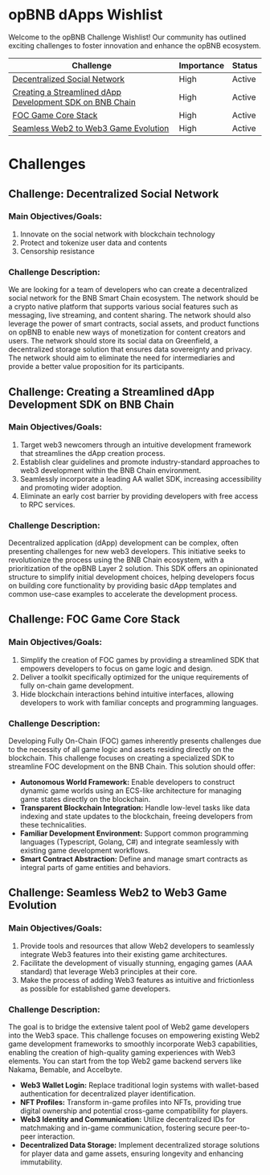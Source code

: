 # opBNB dApps Wishlist

Welcome to the opBNB Challenge Wishlist! Our community has outlined exciting challenges to foster innovation and enhance the opBNB ecosystem.



| Challenge                                                    | Importance | Status |
| ------------------------------------------------------------ | ---------- | ------ |
| [Decentralized Social Network](#challenge-decentralized-social-network) | High       | Active |
| [Creating a Streamlined dApp Development SDK on BNB Chain](#challenge-creating-a-streamlined-dapp-development-sdk-on-bnb-chain) | High | Active |
| [FOC Game Core Stack](#challenge-foc-game-core-stack) | High | Active |
| [Seamless Web2 to Web3 Game Evolution](#challenge-seamless-web2-to-web3-game-evolution) | High | Active |

# Challenges

## Challenge: Decentralized Social Network 

### Main Objectives/Goals:

1. Innovate on the social network with blockchain technology
2. Protect and tokenize user data and contents
3. Censorship resistance

### Challenge Description:

We are looking for a team of developers who can create a decentralized social network for the BNB Smart Chain ecosystem. The network should be a crypto native platform that supports various social features such as messaging, live streaming, and content sharing. The network should also leverage the power of smart contracts, social assets, and product functions on opBNB to enable new ways of monetization for content creators and users. The network should store its social data on Greenfield, a decentralized storage solution that ensures data sovereignty and privacy. The network should aim to eliminate the need for intermediaries and provide a better value proposition for its participants. 


## Challenge: Creating a Streamlined dApp Development SDK on BNB Chain

### Main Objectives/Goals:

1. Target web3 newcomers through an intuitive development framework that streamlines the dApp creation process.
2. Establish clear guidelines and promote industry-standard approaches to web3 development within the BNB Chain environment.
3. Seamlessly incorporate a leading AA wallet SDK, increasing accessibility and promoting wider adoption.
4. Eliminate an early cost barrier by providing developers with free access to RPC services.

### Challenge Description:

Decentralized application (dApp) development can be complex, often presenting challenges for new web3 developers. This initiative seeks to revolutionize the process using the BNB Chain ecosystem, with a prioritization of the opBNB Layer 2 solution. 
This SDK offers an opinionated structure to simplify initial development choices, helping developers focus on building core functionality by providing basic dApp templates and common use-case examples to accelerate the development process.


## Challenge: FOC Game Core Stack

### Main Objectives/Goals:

1. Simplify the creation of FOC games by providing a streamlined SDK that empowers developers to focus on game logic and design.  
2. Deliver a toolkit specifically optimized for the unique requirements of fully on-chain game development.
3. Hide blockchain interactions behind intuitive interfaces, allowing developers to work with familiar concepts and programming languages.

### Challenge Description:
Developing Fully On-Chain (FOC) games inherently presents challenges due to the necessity of all game logic and assets residing directly on the blockchain. This challenge focuses on creating a specialized SDK to streamline FOC development on the BNB Chain.
This solution should offer:

* **Autonomous World Framework:** Enable developers to construct dynamic game worlds using an ECS-like architecture for managing game states directly on the blockchain.
* **Transparent Blockchain Integration:** Handle low-level tasks like data indexing and state updates to the blockchain, freeing developers from these technicalities.
* **Familiar Development Environment:** Support common programming languages (Typescript, Golang, C#) and integrate seamlessly with existing game development workflows.
* **Smart Contract Abstraction:** Define and manage smart contracts as integral parts of game entities and behaviors. 


## Challenge: Seamless Web2 to Web3 Game Evolution

### Main Objectives/Goals:

1. Provide tools and resources that allow Web2 developers to seamlessly integrate Web3 features into their existing game architectures.
2. Facilitate the development of visually stunning, engaging games (AAA standard) that leverage Web3 principles at their core.
3. Make the process of adding Web3 features as intuitive and frictionless as possible for established game developers.

### Challenge Description:

The goal is to bridge the extensive talent pool of Web2 game developers into the Web3 space. This challenge focuses on empowering existing Web2 game development frameworks to smoothly incorporate Web3 capabilities, enabling the creation of high-quality gaming experiences with Web3 elements. You can start from the top Web2 game backend servers like Nakama, Bemable, and Accelbyte.

* **Web3 Wallet Login:**  Replace traditional login systems with wallet-based authentication for decentralized player identification.
* **NFT Profiles:**  Transform in-game profiles into NFTs, providing true digital ownership and potential cross-game compatibility for players.
* **Web3 Identity and Communication:** Utilize decentralized IDs for matchmaking and in-game communication, fostering secure peer-to-peer interaction.
* **Decentralized Data Storage:**  Implement decentralized storage solutions for player data and game assets, ensuring longevity and enhancing immutability.


